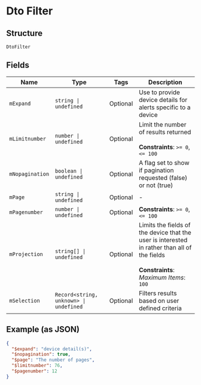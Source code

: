 
# Dto Filter

## Structure

`DtoFilter`

## Fields

| Name | Type | Tags | Description |
|  --- | --- | --- | --- |
| `mExpand` | `string \| undefined` | Optional | Use to provide device details for alerts specific to a device |
| `mLimitnumber` | `number \| undefined` | Optional | Limit the number of results returned<br><br>**Constraints**: `>= 0`, `<= 100` |
| `mNopagination` | `boolean \| undefined` | Optional | A flag set to show if pagination requested (false) or not (true) |
| `mPage` | `string \| undefined` | Optional | - |
| `mPagenumber` | `number \| undefined` | Optional | **Constraints**: `>= 0`, `<= 100` |
| `mProjection` | `string[] \| undefined` | Optional | Limits the fields of the device that the user is interested in rather than all of the fields<br><br>**Constraints**: *Maximum Items*: `100` |
| `mSelection` | `Record<string, unknown> \| undefined` | Optional | Filters results based on user defined criteria |

## Example (as JSON)

```json
{
  "$expand": "device detail(s)",
  "$nopagination": true,
  "$page": "The number of pages",
  "$limitnumber": 76,
  "$pagenumber": 12
}
```


